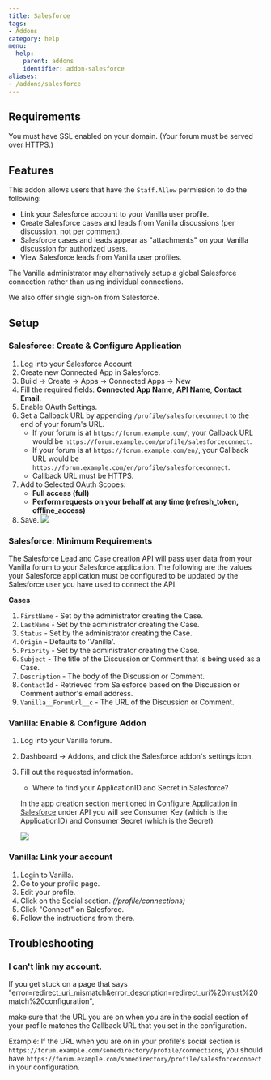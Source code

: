 ```yaml
---
title: Salesforce
tags:
- Addons
category: help
menu:
  help:
    parent: addons
    identifier: addon-salesforce
aliases:
- /addons/salesforce
---
```


## Requirements

You must have SSL enabled on your domain. (Your forum must be served over HTTPS.)

## Features

This addon allows users that have the `Staff.Allow` permission to do the following:

- Link your Salesforce account to your Vanilla user profile.
- Create Salesforce cases and leads from Vanilla discussions (per discussion, not per comment).
- Salesforce cases and leads appear as "attachments" on your Vanilla discussion for authorized users.
- View Salesforce leads from Vanilla user profiles.

The Vanilla administrator may alternatively setup a global Salesforce connection rather than using individual connections.

We also offer single sign-on from Salesforce.

## Setup

### Salesforce: Create & Configure Application

1. Log into your Salesforce Account
2. Create new Connected App in Salesforce.
  1. Build → Create → Apps → Connected Apps → New
  2. Fill the required fields: **Connected App Name**, **API Name**, **Contact Email**.
  3. Enable OAuth Settings.
  4. Set a Callback URL by appending `/profile/salesforceconnect` to the end of your forum's URL.
     - If your forum is at `https://forum.example.com/`, your Callback URL would be `https://forum.example.com/profile/salesforceconnect`.
     - If your forum is at `https://forum.example.com/en/`, your Callback URL would be `https://forum.example.com/en/profile/salesforceconnect`.
     - Callback URL must be HTTPS.
  5. Add to Selected OAuth Scopes:
     - **Full access (full)**
     - **Perform requests on your behalf at any time (refresh_token, offline_access)**
  6. Save. ![](/img/help/addons/salesforce/app_create.png)

### Salesforce: Minimum Requirements

The Salesforce Lead and Case creation API will pass user data from your Vanilla forum to your Salesforce application. The following are the values your Salesforce application must be configured to be updated by the Salesforce user you have used to connect the API.

**Cases**

1. `FirstName` - Set by the administrator creating the Case.
2. `LastName` - Set by the administrator creating the Case.
3. `Status` - Set by the administrator creating the Case. 
4. `Origin` - Defaults to 'Vanilla'.
5. `Priority` - Set by the administrator creating the Case.
6. `Subject` - The title of the Discussion or Comment that is being used as a Case.
7. `Description` - The body of the Discussion or Comment.
8. `ContactId` - Retrieved from Salesforce based on the Discussion or Comment author's email address.
9. `Vanilla__ForumUrl__c` - The URL of the Discussion or Comment.

### Vanilla: Enable & Configure Addon

1. Log into your Vanilla forum.
1. Dashboard → Addons, and click the Salesforce addon's settings icon.
1. Fill out the requested information.
    - Where to find your ApplicationID and Secret in Salesforce?

    In the app creation section mentioned in [Configure Application in Salesforce](#configure-application-in-salesforce) under API you will see Consumer Key (which is the ApplicationID) and Consumer Secret (which is the Secret)

    ![](/img/help/addons/salesforce/key_secret.png)

### Vanilla: Link your account

1. Login to Vanilla.
2. Go to your profile page.
3. Edit your profile.
4. Click on the Social section. *(/profile/connections)*
5. Click "Connect" on Salesforce.
6. Follow the instructions from there.

## Troubleshooting

### I can't link my account.

If you get stuck on a page that says "error=redirect_uri_mismatch&error_description=redirect_uri%20must%20match%20configuration",

make sure that the URL you are on when you are in the social section of your profile matches the Callback URL that you set in the configuration.

Example: If the URL when you are on in your profile's social section is `https://forum.example.com/somedirectory/profile/connections`,
you should have `https://forum.example.com/somedirectory/profile/salesforceconnect` in your configuration.
